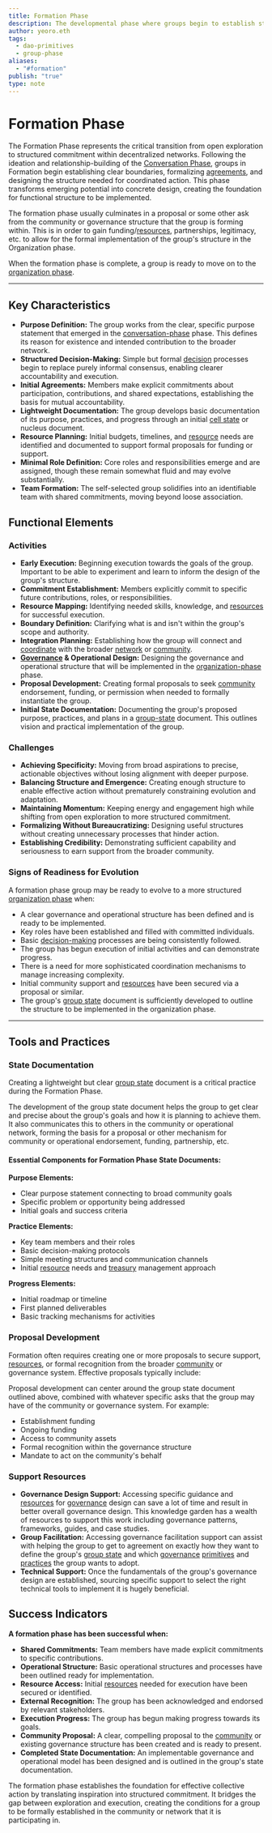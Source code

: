```yaml
---
title: Formation Phase
description: The developmental phase where groups begin to establish structure, initial agreements, and concrete initiatives after the exploratory Conversation phase.
author: yeoro.eth
tags:
  - dao-primitives
  - group-phase
aliases:
  - "#formation"
publish: "true"
type: note
---
```



# Formation Phase

The Formation Phase represents the critical transition from open exploration to structured commitment within decentralized networks. Following the ideation and relationship-building of the [Conversation Phase](artifacts/guides/dao-primitives-framework/group-phase/conversation-phase.md), groups in Formation begin establishing clear boundaries, formalizing [agreements](tags/agreements.md), and designing the structure needed for coordinated action. This phase transforms emerging potential into concrete design, creating the foundation for functional structure to be implemented.

The formation phase usually culminates in a proposal or some other ask from the community or governance structure that the group is forming within. This is in order to gain funding/[resources](tags/resources.md), partnerships, legitimacy, etc. to allow for the formal implementation of the group's structure in the Organization phase.

When the formation phase is complete, a group is ready to move on to the [organization phase](artifacts/guides/dao-primitives-framework/group-phase/organization-phase.md).

---

## Key Characteristics

- **Purpose Definition:** The group works from the clear, specific purpose statement that emerged in the [conversation-phase](artifacts/guides/dao-primitives-framework/group-phase/conversation-phase.md) phase. This defines its reason for existence and intended contribution to the broader network.
- **Structured Decision-Making:** Simple but formal [decision](tags/decisions.md) processes begin to replace purely informal consensus, enabling clearer accountability and execution.
- **Initial Agreements:** Members make explicit commitments about participation, contributions, and shared expectations, establishing the basis for mutual accountability.
- **Lightweight Documentation:** The group develops basic documentation of its purpose, practices, and progress through an initial [cell state](artifacts/patterns/cell-state.md) or nucleus document.
- **Resource Planning:** Initial budgets, timelines, and [resource](tags/resources.md) needs are identified and documented to support formal proposals for funding or support.
- **Minimal Role Definition:** Core roles and responsibilities emerge and are assigned, though these remain somewhat fluid and may evolve substantially.
- **Team Formation:** The self-selected group solidifies into an identifiable team with shared commitments, moving beyond loose association.

## Functional Elements

### Activities

- **Early Execution:** Beginning execution towards the goals of the group. Important to be able to experiment and learn to inform the design of the group's structure.
- **Commitment Establishment:** Members explicitly commit to specific future contributions, roles, or responsibilities.
- **Resource Mapping:** Identifying needed skills, knowledge, and [resources](tags/resources.md) for successful execution.
- **Boundary Definition:** Clarifying what is and isn't within the group's scope and authority.
- **Integration Planning:** Establishing how the group will connect and [coordinate](tags/coordination.md) with the broader [network](tags/networks.md) or [community](tags/community.md).
- **[Governance](tags/governance.md) & Operational Design:** Designing the governance and operational structure that will be implemented in the [organization-phase](artifacts/guides/dao-primitives-framework/group-phase/organization-phase.md) phase.
- **Proposal Development:** Creating formal proposals to seek [community](tags/community.md) endorsement, funding, or permission when needed to formally instantiate the group.
- **Initial State Documentation:** Documenting the group's proposed purpose, practices, and plans in a [group-state](artifacts/guides/dao-primitives-framework/group-state.md) document. This outlines vision and practical implementation of the group.

### Challenges

- **Achieving Specificity:** Moving from broad aspirations to precise, actionable objectives without losing alignment with deeper purpose.
- **Balancing Structure and Emergence:** Creating enough structure to enable effective action without prematurely constraining evolution and adaptation.
- **Maintaining Momentum:** Keeping energy and engagement high while shifting from open exploration to more structured commitment.
- **Formalizing Without Bureaucratizing:** Designing useful structures without creating unnecessary processes that hinder action.
- **Establishing Credibility:** Demonstrating sufficient capability and seriousness to earn support from the broader community.

### Signs of Readiness for Evolution

A formation phase group may be ready to evolve to a more structured [organization phase](artifacts/guides/dao-primitives-framework/group-phase/organization-phase.md) when:

- A clear governance and operational structure has been defined and is ready to be implemented.
- Key roles have been established and filled with committed individuals.
- Basic [decision-making](tags/decisions.md) processes are being consistently followed.
- The group has begun execution of initial activities and can demonstrate progress.
- There is a need for more sophisticated coordination mechanisms to manage increasing complexity.
- Initial community support and [resources](tags/resources.md) have been secured via a proposal or similar.
- The group's [group state](artifacts/guides/dao-primitives-framework/group-state.md) document is sufficiently developed to outline the structure to be implemented in the organization phase.

---

## Tools and Practices

### State Documentation

Creating a lightweight but clear [group state](artifacts/guides/dao-primitives-framework/group-state.md) document is a critical practice during the Formation Phase.

The development of the group state document helps the group to get clear and precise about the group's goals and how it is planning to achieve them. It also communicates this to others in the community or operational network, forming the basis for a proposal or other mechanism for community or operational endorsement, funding, partnership, etc.

#### Essential Components for Formation Phase State Documents:

**Purpose Elements:**

- Clear purpose statement connecting to broad community goals
- Specific problem or opportunity being addressed
- Initial goals and success criteria

**Practice Elements:**

- Key team members and their roles
- Basic decision-making protocols
- Simple meeting structures and communication channels
- Initial [resource](tags/resources.md) needs and [treasury](tags/treasury.md) management approach

**Progress Elements:**

- Initial roadmap or timeline
- First planned deliverables
- Basic tracking mechanisms for activities

### Proposal Development

Formation often requires creating one or more proposals to secure support, [resources](tags/resources.md), or formal recognition from the broader [community](tags/community.md) or governance system. Effective proposals typically include:

Proposal development can center around the group state document outlined above, combined with whatever specific asks that the group may have of the community or governance system. For example:

- Establishment funding
- Ongoing funding
- Access to community assets
- Formal recognition within the governance structure
- Mandate to act on the community's behalf

### Support Resources

- **Governance Design Support:** Accessing specific guidance and [resources](tags/resources.md) for [governance](tags/governance.md) design can save a lot of time and result in better overall governance design. This knowledge garden has a wealth of resources to support this work including governance patterns, frameworks, guides, and case studies.
- **Group Facilitation:** Accessing governance facilitation support can assist with helping the group to get to agreement on exactly how they want to define the group's [group state](artifacts/guides/dao-primitives-framework/group-state.md) and which [governance](tags/governance.md) [primitives](tags/primitives.md) and [practices](tags/practices.md) the group wants to adopt.
- **Technical Support:** Once the fundamentals of the group's governance design are established, sourcing specific support to select the right technical tools to implement it is hugely beneficial.

## Success Indicators

**A formation phase has been successful when:**

- **Shared Commitments:** Team members have made explicit commitments to specific contributions.
- **Operational Structure:** Basic operational structures and processes have been outlined ready for implementation.
- **Resource Access:** Initial [resources](tags/resources.md) needed for execution have been secured or identified.
- **External Recognition:** The group has been acknowledged and endorsed by relevant stakeholders.
- **Execution Progress:** The group has begun making progress towards its goals.
- **Community Proposal:** A clear, compelling proposal to the [community](tags/community.md) or existing governance structure has been created and is ready to present.
- **Completed State Documentation:** An implementable governance and operational model has been designed and is outlined in the group's state documentation.

The formation phase establishes the foundation for effective collective action by translating inspiration into structured commitment. It bridges the gap between exploration and execution, creating the conditions for a group to be formally established in the community or network that it is participating in.

